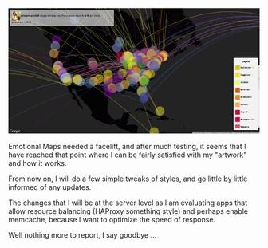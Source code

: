 ![Image1](../project_images/cover.jpg?raw=true "Image1")

Emotional Maps needed a facelift, and after much testing, it seems that I have reached that point where I can be fairly satisfied with my "artwork" and how it works. 

From now on, I will do a few simple tweaks of styles, and go little by little informed of any updates. 

The changes that I will be at the server level as I am evaluating apps that allow resource balancing (HAProxy something style) and perhaps enable memcache, because I want to optimize the speed of response. 

Well nothing more to report, I say goodbye ...